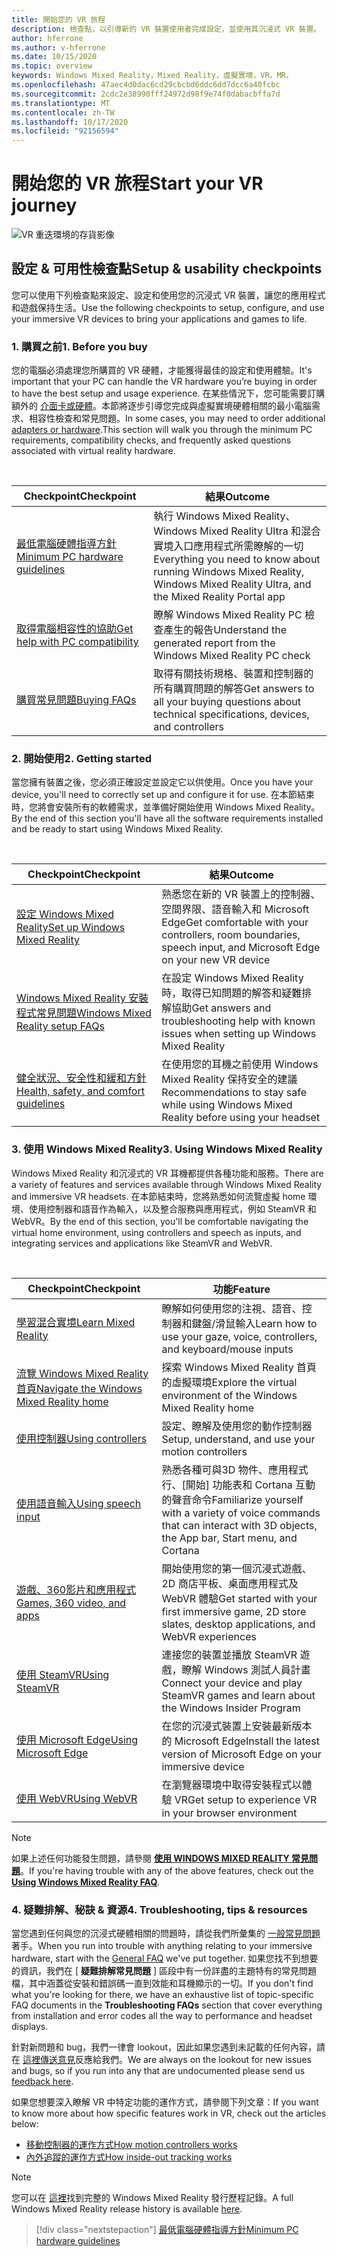 ```yaml
---
title: 開始您的 VR 旅程
description: 檢查點，以引導新的 VR 裝置使用者完成設定，並使用其沉浸式 VR 裝置。
author: hferrone
ms.author: v-hferrone
ms.date: 10/15/2020
ms.topic: overview
keywords: Windows Mixed Reality，Mixed Reality，虛擬實境，VR，MR，
ms.openlocfilehash: 47aec4d0dac6cd29cbcbd6ddc6dd7dcc6a40fcbc
ms.sourcegitcommit: 2cdc2e38990fff24972d98f9e74f0dabacbffa7d
ms.translationtype: MT
ms.contentlocale: zh-TW
ms.lasthandoff: 10/17/2020
ms.locfileid: "92156594"
---
```

# <a name="start-your-vr-journey"></a><span data-ttu-id="201f9-104">開始您的 VR 旅程</span><span class="sxs-lookup"><span data-stu-id="201f9-104">Start your VR journey</span></span>

![VR 重迭環境的存貨影像](images/mr-win32-slates-pinspanel.png)

## <a name="setup--usability-checkpoints"></a><span data-ttu-id="201f9-106">設定 & 可用性檢查點</span><span class="sxs-lookup"><span data-stu-id="201f9-106">Setup & usability checkpoints</span></span>

<span data-ttu-id="201f9-107">您可以使用下列檢查點來設定、設定和使用您的沉浸式 VR 裝置，讓您的應用程式和遊戲保持生活。</span><span class="sxs-lookup"><span data-stu-id="201f9-107">Use the following checkpoints to setup, configure, and use your immersive VR devices to bring your applications and games to life.</span></span>

### <a name="1-before-you-buy"></a><span data-ttu-id="201f9-108">1. 購買之前</span><span class="sxs-lookup"><span data-stu-id="201f9-108">1. Before you buy</span></span>
<span data-ttu-id="201f9-109">您的電腦必須處理您所購買的 VR 硬體，才能獲得最佳的設定和使用體驗。</span><span class="sxs-lookup"><span data-stu-id="201f9-109">It's important that your PC can handle the VR hardware you’re buying in order to have the best setup and usage experience.</span></span> <span data-ttu-id="201f9-110">在某些情況下，您可能需要訂購額外的 [介面卡或硬體](recommended-adapters-for-windows-mixed-reality-capable-pcs.md)。本節將逐步引導您完成與虛擬實境硬體相關的最小電腦需求、相容性檢查和常見問題。</span><span class="sxs-lookup"><span data-stu-id="201f9-110">In some cases, you may need to order additional [adapters or hardware](recommended-adapters-for-windows-mixed-reality-capable-pcs.md).This section will walk you through the minimum PC requirements, compatibility checks, and frequently asked questions associated with virtual reality hardware.</span></span>

<br>

|  <span data-ttu-id="201f9-111">Checkpoint</span><span class="sxs-lookup"><span data-stu-id="201f9-111">Checkpoint</span></span>  |  <span data-ttu-id="201f9-112">結果</span><span class="sxs-lookup"><span data-stu-id="201f9-112">Outcome</span></span>  |
| --- | --- |
| [<span data-ttu-id="201f9-113">最低電腦硬體指導方針</span><span class="sxs-lookup"><span data-stu-id="201f9-113">Minimum PC hardware guidelines</span></span>](windows-mixed-reality-minimum-pc-hardware-compatibility-guidelines.md) | <span data-ttu-id="201f9-114">執行 Windows Mixed Reality、Windows Mixed Reality Ultra 和混合實境入口應用程式所需瞭解的一切</span><span class="sxs-lookup"><span data-stu-id="201f9-114">Everything you need to know about running Windows Mixed Reality, Windows Mixed Reality Ultra, and the Mixed Reality Portal app</span></span> |
| [<span data-ttu-id="201f9-115">取得電腦相容性的協助</span><span class="sxs-lookup"><span data-stu-id="201f9-115">Get help with PC compatibility</span></span>](get-help-with-pc-compatibility.md) | <span data-ttu-id="201f9-116">瞭解 Windows Mixed Reality PC 檢查產生的報告</span><span class="sxs-lookup"><span data-stu-id="201f9-116">Understand the generated report from the Windows Mixed Reality PC check</span></span> |
| [<span data-ttu-id="201f9-117">購買常見問題</span><span class="sxs-lookup"><span data-stu-id="201f9-117">Buying FAQs</span></span>](before-you-buy-faqs.md) | <span data-ttu-id="201f9-118">取得有關技術規格、裝置和控制器的所有購買問題的解答</span><span class="sxs-lookup"><span data-stu-id="201f9-118">Get answers to all your buying questions about technical specifications, devices, and controllers</span></span> |

### <a name="2-getting-started"></a><span data-ttu-id="201f9-119">2. 開始使用</span><span class="sxs-lookup"><span data-stu-id="201f9-119">2. Getting started</span></span>
<span data-ttu-id="201f9-120">當您擁有裝置之後，您必須正確設定並設定它以供使用。</span><span class="sxs-lookup"><span data-stu-id="201f9-120">Once you have your device, you'll need to correctly set up and configure it for use.</span></span> <span data-ttu-id="201f9-121">在本節結束時，您將會安裝所有的軟體需求，並準備好開始使用 Windows Mixed Reality。</span><span class="sxs-lookup"><span data-stu-id="201f9-121">By the end of this section you'll have all the software requirements installed and be ready to start using Windows Mixed Reality.</span></span>

<br>

|  <span data-ttu-id="201f9-122">Checkpoint</span><span class="sxs-lookup"><span data-stu-id="201f9-122">Checkpoint</span></span>  |  <span data-ttu-id="201f9-123">結果</span><span class="sxs-lookup"><span data-stu-id="201f9-123">Outcome</span></span>  |
| --- | --- |
| [<span data-ttu-id="201f9-124">設定 Windows Mixed Reality</span><span class="sxs-lookup"><span data-stu-id="201f9-124">Set up Windows Mixed Reality</span></span>](windows-mixed-reality-minimum-pc-hardware-compatibility-guidelines.md) | <span data-ttu-id="201f9-125">熟悉您在新的 VR 裝置上的控制器、空間界限、語音輸入和 Microsoft Edge</span><span class="sxs-lookup"><span data-stu-id="201f9-125">Get comfortable with your controllers, room boundaries, speech input, and Microsoft Edge on your new VR device</span></span> |
| [<span data-ttu-id="201f9-126">Windows Mixed Reality 安裝程式常見問題</span><span class="sxs-lookup"><span data-stu-id="201f9-126">Windows Mixed Reality setup FAQs</span></span>](wmr-setup-faq.md) | <span data-ttu-id="201f9-127">在設定 Windows Mixed Reality 時，取得已知問題的解答和疑難排解協助</span><span class="sxs-lookup"><span data-stu-id="201f9-127">Get answers and troubleshooting help with known issues when setting up Windows Mixed Reality</span></span> |
| [<span data-ttu-id="201f9-128">健全狀況、安全性和緩和方針</span><span class="sxs-lookup"><span data-stu-id="201f9-128">Health, safety, and comfort guidelines</span></span>](wmr-health-safety-comfort.md) | <span data-ttu-id="201f9-129">在使用您的耳機之前使用 Windows Mixed Reality 保持安全的建議</span><span class="sxs-lookup"><span data-stu-id="201f9-129">Recommendations to stay safe while using Windows Mixed Reality before using your headset</span></span>  |

### <a name="3-using-windows-mixed-reality"></a><span data-ttu-id="201f9-130">3. 使用 Windows Mixed Reality</span><span class="sxs-lookup"><span data-stu-id="201f9-130">3. Using Windows Mixed Reality</span></span>
<span data-ttu-id="201f9-131">Windows Mixed Reality 和沉浸式的 VR 耳機都提供各種功能和服務。</span><span class="sxs-lookup"><span data-stu-id="201f9-131">There are a variety of features and services available through Windows Mixed Reality and immersive VR headsets.</span></span> <span data-ttu-id="201f9-132">在本節結束時，您將熟悉如何流覽虛擬 home 環境、使用控制器和語音作為輸入，以及整合服務與應用程式，例如 SteamVR 和 WebVR。</span><span class="sxs-lookup"><span data-stu-id="201f9-132">By the end of this section, you'll be comfortable navigating the virtual home environment, using controllers and speech as inputs, and integrating services and applications like SteamVR and WebVR.</span></span>

<br>

|  <span data-ttu-id="201f9-133">Checkpoint</span><span class="sxs-lookup"><span data-stu-id="201f9-133">Checkpoint</span></span>  |  <span data-ttu-id="201f9-134">功能</span><span class="sxs-lookup"><span data-stu-id="201f9-134">Feature</span></span>  |
| --- | --- |
| [<span data-ttu-id="201f9-135">學習混合實境</span><span class="sxs-lookup"><span data-stu-id="201f9-135">Learn Mixed Reality</span></span>](learn-mixed-reality.md) | <span data-ttu-id="201f9-136">瞭解如何使用您的注視、語音、控制器和鍵盤/滑鼠輸入</span><span class="sxs-lookup"><span data-stu-id="201f9-136">Learn how to use your gaze, voice, controllers, and keyboard/mouse inputs</span></span> |
| [<span data-ttu-id="201f9-137">流覽 Windows Mixed Reality 首頁</span><span class="sxs-lookup"><span data-stu-id="201f9-137">Navigate the Windows Mixed Reality home</span></span>](your-mixed-reality-home.md) | <span data-ttu-id="201f9-138">探索 Windows Mixed Reality 首頁的虛擬環境</span><span class="sxs-lookup"><span data-stu-id="201f9-138">Explore the virtual environment of the Windows Mixed Reality home</span></span>  |
| [<span data-ttu-id="201f9-139">使用控制器</span><span class="sxs-lookup"><span data-stu-id="201f9-139">Using controllers</span></span>](controllers-in-wmr.md) | <span data-ttu-id="201f9-140">設定、瞭解及使用您的動作控制器</span><span class="sxs-lookup"><span data-stu-id="201f9-140">Setup, understand, and use your motion controllers</span></span> |
| [<span data-ttu-id="201f9-141">使用語音輸入</span><span class="sxs-lookup"><span data-stu-id="201f9-141">Using speech input</span></span>](using-speech-in-wmr.md) | <span data-ttu-id="201f9-142">熟悉各種可與3D 物件、應用程式行、[開始] 功能表和 Cortana 互動的聲音命令</span><span class="sxs-lookup"><span data-stu-id="201f9-142">Familiarize yourself with a variety of voice commands that can interact with 3D objects, the App bar, Start menu, and Cortana</span></span> |
| [<span data-ttu-id="201f9-143">遊戲、360影片和應用程式</span><span class="sxs-lookup"><span data-stu-id="201f9-143">Games, 360 video, and apps</span></span>](using-games-and-apps-in-windows-mixed-reality.md) | <span data-ttu-id="201f9-144">開始使用您的第一個沉浸式遊戲、2D 商店平板、桌面應用程式及 WebVR 體驗</span><span class="sxs-lookup"><span data-stu-id="201f9-144">Get started with your first immersive game, 2D store slates, desktop applications, and WebVR experiences</span></span> |
| [<span data-ttu-id="201f9-145">使用 SteamVR</span><span class="sxs-lookup"><span data-stu-id="201f9-145">Using SteamVR</span></span>](using-steamvr-with-windows-mixed-reality.md) | <span data-ttu-id="201f9-146">連接您的裝置並播放 SteamVR 遊戲，瞭解 Windows 測試人員計畫</span><span class="sxs-lookup"><span data-stu-id="201f9-146">Connect your device and play SteamVR games and learn about the Windows Insider Program</span></span> |
| [<span data-ttu-id="201f9-147">使用 Microsoft Edge</span><span class="sxs-lookup"><span data-stu-id="201f9-147">Using Microsoft Edge</span></span>](using-microsoft-edge.md) | <span data-ttu-id="201f9-148">在您的沉浸式裝置上安裝最新版本的 Microsoft Edge</span><span class="sxs-lookup"><span data-stu-id="201f9-148">Install the latest version of Microsoft Edge on your immersive device</span></span> |
| [<span data-ttu-id="201f9-149">使用 WebVR</span><span class="sxs-lookup"><span data-stu-id="201f9-149">Using WebVR</span></span>](webvr.md) | <span data-ttu-id="201f9-150">在瀏覽器環境中取得安裝程式以體驗 VR</span><span class="sxs-lookup"><span data-stu-id="201f9-150">Get setup to experience VR in your browser environment</span></span> |

> [!NOTE]
> <span data-ttu-id="201f9-151">如果上述任何功能發生問題，請參閱 **[使用 WINDOWS MIXED REALITY 常見問題](using-wmr-faq.md)**。</span><span class="sxs-lookup"><span data-stu-id="201f9-151">If you're having trouble with any of the above features, check out the **[Using Windows Mixed Reality FAQ](using-wmr-faq.md)**.</span></span>

### <a name="4-troubleshooting-tips--resources"></a><span data-ttu-id="201f9-152">4. 疑難排解、秘訣 & 資源</span><span class="sxs-lookup"><span data-stu-id="201f9-152">4. Troubleshooting, tips & resources</span></span>
<span data-ttu-id="201f9-153">當您遇到任何與您的沉浸式硬體相關的問題時，請從我們所彙集的 [一般常見問題](troubleshooting-windows-mixed-reality.md) 著手。</span><span class="sxs-lookup"><span data-stu-id="201f9-153">When you run into trouble with anything relating to your immersive hardware, start with the [General FAQ](troubleshooting-windows-mixed-reality.md) we've put together.</span></span> <span data-ttu-id="201f9-154">如果您找不到想要的資訊，我們在 [ **疑難排解常見問題** ] 區段中有一份詳盡的主題特有的常見問題檔，其中涵蓋從安裝和錯誤碼一直到效能和耳機顯示的一切。</span><span class="sxs-lookup"><span data-stu-id="201f9-154">If you don't find what you're looking for there, we have an exhaustive list of topic-specific FAQ documents in the **Troubleshooting FAQs** section that cover everything from installation and error codes all the way to performance and headset displays.</span></span> 

<span data-ttu-id="201f9-155">針對新問題和 bug，我們一律會 lookout，因此如果您遇到未記載的任何內容，請在 [這裡傳送意見](filing-feedback.md)反應給我們。</span><span class="sxs-lookup"><span data-stu-id="201f9-155">We are always on the lookout for new issues and bugs, so if you run into any that are undocumented please send us [feedback here](filing-feedback.md).</span></span>

<span data-ttu-id="201f9-156">如果您想要深入瞭解 VR 中特定功能的運作方式，請參閱下列文章：</span><span class="sxs-lookup"><span data-stu-id="201f9-156">If you want to know more about how specific features work in VR, check out the articles below:</span></span>
* [<span data-ttu-id="201f9-157">移動控制器的運作方式</span><span class="sxs-lookup"><span data-stu-id="201f9-157">How motion controllers works</span></span>](motion-controllers.md)
* [<span data-ttu-id="201f9-158">內外追蹤的運作方式</span><span class="sxs-lookup"><span data-stu-id="201f9-158">How inside-out tracking works</span></span>](tracking-system.md)

> [!NOTE]
> <span data-ttu-id="201f9-159">您可以在 [這裡](mixed-reality-software.md)找到完整的 Windows Mixed Reality 發行歷程記錄。</span><span class="sxs-lookup"><span data-stu-id="201f9-159">A full Windows Mixed Reality release history is available [here](mixed-reality-software.md).</span></span>

> [!div class="nextstepaction"]
> [<span data-ttu-id="201f9-160">最低電腦硬體指導方針</span><span class="sxs-lookup"><span data-stu-id="201f9-160">Minimum PC hardware guidelines</span></span>](windows-mixed-reality-minimum-pc-hardware-compatibility-guidelines.md)

<br>